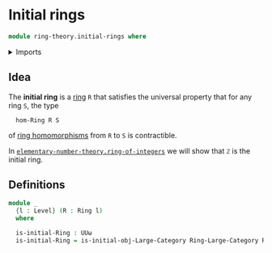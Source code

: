 # Initial rings

```agda
module ring-theory.initial-rings where
```

<details><summary>Imports</summary>

```agda
open import category-theory.initial-objects-large-categories

open import foundation.universe-levels

open import ring-theory.category-of-rings
open import ring-theory.rings
```

</details>

## Idea

The **initial ring** is a [ring](ring-theory.rings.md) `R` that satisfies the
universal property that for any ring `S`, the type

```text
  hom-Ring R S
```

of [ring homomorphisms](ring-theory.homomorphisms-rings.md) from `R` to `S` is
contractible.

In
[`elementary-number-theory.ring-of-integers`](elementary-number-theory.ring-of-integers.md)
we will show that `ℤ` is the initial ring.

## Definitions

```agda
module _
  {l : Level} (R : Ring l)
  where

  is-initial-Ring : UUω
  is-initial-Ring = is-initial-obj-Large-Category Ring-Large-Category R
```

